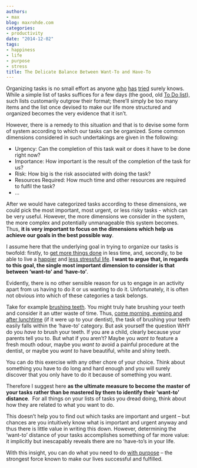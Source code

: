 ```yaml
---
authors:
- max
blog: maxrohde.com
categories:
- productivity
date: "2014-12-02"
tags:
- happiness
- life
- purpose
- stress
title: The Delicate Balance Between Want-To and Have-To
---
```


Organizing tasks is no small effort as anyone [who](https://dynamicit.wordpress.com/2010/06/18/gtd-with-outlook-2010-and-onenote-2010-processing-and-organizing-your-onenote-inbox/) [has](https://homoavionus.wordpress.com/2013/09/27/ios-7-reminders-app-an-un-usable-way-of-organizing-your-tasks/) [tried](https://honcompany.wordpress.com/2014/03/05/4-simple-ways-to-organize-your-tasks/) surely knows. While a simple list of tasks suffices for a few days (the good, old [To Do list](http://qz.com/225576/the-company-that-wants-your-to-do-list-to-be-fun/)), such lists customarily outgrow their format; there’ll simply be too many items and the list once devised to make our life more structured and organized becomes the very evidence that it isn’t.

However, there is a remedy to this situation and that is to devise some form of system according to which our tasks can be organized. Some common dimensions considered in such undertakings are given in the following:

- Urgency: Can the completion of this task wait or does it have to be done right now?
- Importance: How important is the result of the completion of the task for us?
- Risk: How big is the risk associated with doing the task?
- Resources Required: How much time and other resources are required to fulfil the task?
- …

After we would have categorized tasks according to these dimensions, we could pick the most important, most urgent, or less risky tasks - which can be very useful. However, the more dimensions we consider in the system, the more complex and potentially unmanageable this system becomes. Thus, **it is very important to focus on the dimensions which help us achieve our goals in the best possible way**.

I assume here that the underlying goal in trying to organize our tasks is twofold: firstly, to [get more things done](http://davidhcma.wordpress.com/2014/02/10/how-i-get-things-done-in-outlook/) in less time, and, secondly, to be able to live a [happier](https://createbalanceandfindinghappiness.wordpress.com/2014/08/25/8-steps-for-a-happier-life/) and [less stressful life](http://blog.opentapestry.com/2012/10/17/reduce-stress/). **I want to argue that, in regards to this goal, the single most important dimension to consider is that between ‘want-to’ and ‘have-to’**.

Evidently, there is no other sensible reason for us to engage in an activity apart from us having to do it or us wanting to do it. Unfortunately, it is often not obvious into which of these categories a task belongs.

Take for example [brushing teeth](http://elwooddental.com.au/tips-for-dental-care/tips-for-brushing-your-teeth-gums/). You might truly hate brushing your teeth and consider it an utter waste of time. Thus, [come morning, evening and after lunchtime](https://keystoneind.wordpress.com/2013/02/21/toothbrushing-are-you-doing-it-right/) (if it were up to your dentist), the task of brushing your teeth easily falls within the ‘have-to’ category. But ask yourself the question WHY do you _have to_ brush your teeth. If you are a child, clearly because your parents tell you to. But what if you aren’t? Maybe you _want to_ feature a fresh mouth odour, maybe you _want to_ avoid a painful procedure at the dentist, or maybe you _want to_ have beautiful, white and shiny teeth.

You can do this exercise with any other chore of your choice. Think about something you have to do long and hard enough and you will surely discover that you only have to do it because of something you want.

Therefore I suggest here **as the ultimate measure to become the master of your tasks rather than be mastered by them to identify their ‘want-to’ distance**.  For all things on your lists of tasks you dread doing, think about how they are related to what you want to do.

This doesn’t help you to find out which tasks are important and urgent – but chances are you intuitively know what is important and urgent anyway and thus there is little value in writing this down. However, determining the ‘want-to’ distance of your tasks accomplishes something of far more value: it implicitly but inescapably reveals there are no ‘have-to’s in your life.

With this insight, you can do what you need to do [with purpose](http://jdmoyer.com/2014/05/21/why-is-it-important-to-define-your-life-purpose/) – the strongest force known to make our lives successful and fulfilled.
